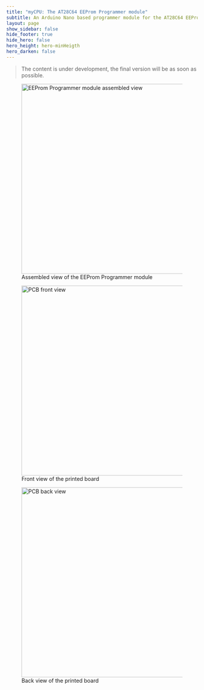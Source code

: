 ```yaml
---
title: "myCPU: The AT28C64 EEProm Programmer module"
subtitle: An Arduino Nano based programmer module for the AT28C64 EEProm memory
layout: page
show_sidebar: false
hide_footer: true
hide_hero: false
hero_height: hero-minHeigth
hero_darken: false
---
```

> The content is under development, the final version will be as soon as possible.

<figure class="center">
    <img src="{{ site.baseurl }}/img/mycpu/modules/eeprom_programmer/eeprom_programmer_assembled.png" alt="EEProm Programmer module assembled view" title="Assembled view of the EEProm Programmer module" width="500px">
    <figcaption>Assembled view of the EEProm Programmer module</figcaption>
</figure>
<figure class="center">
    <img src="{{ site.baseurl }}/img/mycpu/modules/eeprom_programmer/eeprom_programmer_clear_front.png" alt="PCB front view" title="Front view of the printed board" width="500px">
    <figcaption>Front view of the printed board</figcaption>
</figure>
<figure class="center">
    <img src="{{ site.baseurl }}/img/mycpu/modules/eeprom_programmer/eeprom_programmer_clear_back.png" alt="PCB back view" title="Back view of the printed board" width="500px">
    <figcaption>Back view of the printed board</figcaption>
</figure>
